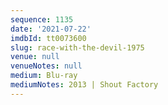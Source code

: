```yaml
---
sequence: 1135
date: '2021-07-22'
imdbId: tt0073600
slug: race-with-the-devil-1975
venue: null
venueNotes: null
medium: Blu-ray
mediumNotes: 2013 | Shout Factory
---
```


